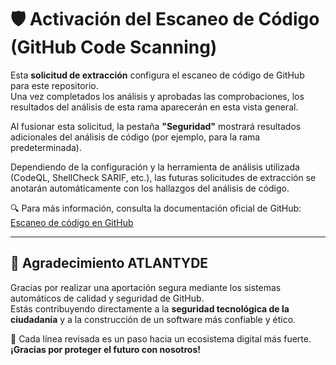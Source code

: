 # 🛡️ Activación del Escaneo de Código (GitHub Code Scanning)

Esta **solicitud de extracción** configura el escaneo de código de GitHub para este repositorio.  
Una vez completados los análisis y aprobadas las comprobaciones, los resultados del análisis de esta rama aparecerán en esta vista general.

Al fusionar esta solicitud, la pestaña **"Seguridad"** mostrará resultados adicionales del análisis de código (por ejemplo, para la rama predeterminada).

Dependiendo de la configuración y la herramienta de análisis utilizada (CodeQL, ShellCheck SARIF, etc.), las futuras solicitudes de extracción se anotarán automáticamente con los hallazgos del análisis de código.

🔍 Para más información, consulta la documentación oficial de GitHub:  
[Escaneo de código en GitHub](https://docs.github.com/es/code-security/secure-coding/automatically-scanning-your-code-for-vulnerabilities-and-errors/about-code-scanning)

---

## 🤝 Agradecimiento ATLANTYDE

Gracias por realizar una aportación segura mediante los sistemas automáticos de calidad y seguridad de GitHub.  
Estás contribuyendo directamente a la **seguridad tecnológica de la ciudadanía** y a la construcción de un software más confiable y ético.

🔐 Cada línea revisada es un paso hacia un ecosistema digital más fuerte.  
**¡Gracias por proteger el futuro con nosotros!**
